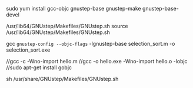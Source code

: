 sudo yum install gcc-objc gnustep-base gnustep-make gnustep-base-devel

/usr/lib64/GNUstep/Makefiles/GNUstep.sh
source /usr/lib64/GNUstep/Makefiles/GNUstep.sh

gcc `gnustep-config --objc-flags` -lgnustep-base selection_sort.m -o selection_sort.exe


//gcc -c -Wno-import hello.m
//gcc -o hello.exe -Wno-import hello.o -lobjc
//sudo apt-get install gobjc



sh /usr/share/GNUstep/Makefiles/GNUstep.sh
